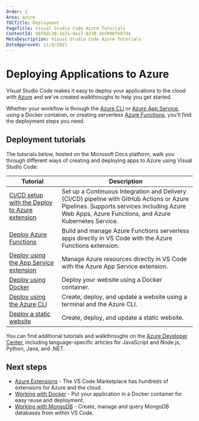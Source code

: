 ```yaml
---
Order: 2
Area: azure
TOCTitle: Deployment
PageTitle: Visual Studio Code Azure Tutorials
ContentId: 90f8dc30-1e71-4ea7-8230-2bf09bfb97d4
MetaDescription: Visual Studio Code Azure Tutorials
DateApproved: 11/4/2021
---
```

# Deploying Applications to Azure

Visual Studio Code makes it easy to deploy your applications to the cloud with [Azure](https://azure.microsoft.com) and we've created walkthroughs to help you get started.

Whether your workflow is through the [Azure CLI](https://docs.microsoft.com/cli/azure) or [Azure App Service](https://azure.microsoft.com/services/app-service), using a Docker container, or creating serverless [Azure Functions](https://azure.microsoft.com/services/functions/), you'll find the deployment steps you need.

## Deployment tutorials

The tutorials below, hosted on the Microsoft Docs platform, walk you through different ways of creating and deploying apps to Azure using Visual Studio Code:

Tutorial | Description
--- | ---
[CI/CD setup with the Deploy to Azure extension](https://docs.microsoft.com/azure/devops/pipelines/targets/deploy-to-azure-vscode) | Set up a Continuous Integration and Delivery (CI/CD) pipeline with GitHub Actions or Azure Pipelines. Supports services including Azure Web Apps, Azure Functions, and Azure Kubernetes Service.
[Deploy Azure Functions](https://docs.microsoft.com/azure/javascript/tutorial-vscode-serverless-node-01) | Build and manage Azure Functions serverless apps directly in VS Code with the Azure Functions extension.
[Deploy using the App Service extension](https://docs.microsoft.com/azure/javascript/tutorial-vscode-azure-app-service-node-01) | Manage Azure resources directly in VS Code with the Azure App Service extension.
[Deploy using Docker](https://docs.microsoft.com/azure/javascript/tutorial-vscode-docker-node-01) | Deploy your website using a Docker container.
[Deploy using the Azure CLI](https://docs.microsoft.com/azure/javascript/tutorial-vscode-azure-cli-node-01) | Create, deploy, and update a website using a terminal and the Azure CLI.
[Deploy a static website](https://docs.microsoft.com/azure/static-web-apps/getting-started) | Create, deploy, and update a static website.

You can find additional tutorials and walkthroughs on the
[Azure Developer Center](https://docs.microsoft.com/azure/developer), including language-specific articles for JavaScript and Node.js, Python, Java, and .NET.

## Next steps

* [Azure Extensions](/docs/azure/extensions.md) - The VS Code Marketplace has hundreds of extensions for Azure and the cloud.
* [Working with Docker](/docs/azure/docker.md) - Put your application in a Docker container for easy reuse and deployment.
* [Working with MongoDB](/docs/azure/mongodb.md) - Create, manage and query MongoDB databases from within VS Code.

